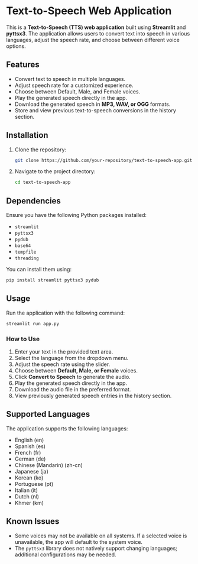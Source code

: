 # Text-to-Speech Web Application

This is a **Text-to-Speech (TTS) web application** built using **Streamlit** and **pyttsx3**. The application allows users to convert text into speech in various languages, adjust the speech rate, and choose between different voice options.

## Features

- Convert text to speech in multiple languages.
- Adjust speech rate for a customized experience.
- Choose between Default, Male, and Female voices.
- Play the generated speech directly in the app.
- Download the generated speech in **MP3, WAV, or OGG** formats.
- Store and view previous text-to-speech conversions in the history section.

## Installation

1. Clone the repository:
   ```sh
   git clone https://github.com/your-repository/text-to-speech-app.git
   ```
2. Navigate to the project directory:
   ```sh
   cd text-to-speech-app
   ```

## Dependencies

Ensure you have the following Python packages installed:

- `streamlit`
- `pyttsx3`
- `pydub`
- `base64`
- `tempfile`
- `threading`

You can install them using:
```sh
pip install streamlit pyttsx3 pydub
```

## Usage

Run the application with the following command:
```sh
streamlit run app.py
```

### How to Use
1. Enter your text in the provided text area.
2. Select the language from the dropdown menu.
3. Adjust the speech rate using the slider.
4. Choose between **Default, Male, or Female** voices.
5. Click **Convert to Speech** to generate the audio.
6. Play the generated speech directly in the app.
7. Download the audio file in the preferred format.
8. View previously generated speech entries in the history section.

## Supported Languages

The application supports the following languages:

- English (en)
- Spanish (es)
- French (fr)
- German (de)
- Chinese (Mandarin) (zh-cn)
- Japanese (ja)
- Korean (ko)
- Portuguese (pt)
- Italian (it)
- Dutch (nl)
- Khmer (km)

## Known Issues
- Some voices may not be available on all systems. If a selected voice is unavailable, the app will default to the system voice.
- The `pyttsx3` library does not natively support changing languages; additional configurations may be needed.

